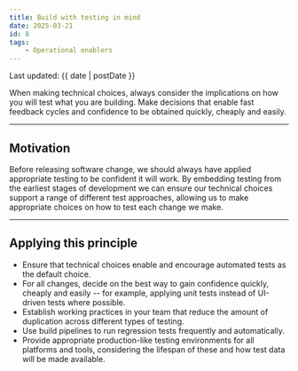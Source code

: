 ```yaml
---
title: Build with testing in mind
date: 2025-03-21
id: 8
tags:
    - Operational enablers
---
```


<p class="govuk-body-s">
Last updated: {{ date | postDate }}
</p>

<p class="govuk-body-l">
When making technical choices, always consider the implications on how you will test what you are building. Make decisions that enable fast feedback cycles and confidence to be obtained quickly, cheaply and easily.
</p>

<hr class="govuk-section-break--l govuk-section-break--visible">

## Motivation

Before releasing software change, we should always have applied appropriate testing to be confident it will work. By embedding testing from the earliest stages of development we can ensure our technical choices support a range of different test approaches, allowing us to make appropriate choices on how to test each change we make.

<hr class="govuk-section-break--l govuk-section-break--visible">

## Applying this principle

- Ensure that technical choices enable and encourage automated tests as the default choice.
- For all changes, decide on the best way to gain confidence quickly, cheaply and easily -- for example, applying unit tests instead of UI-driven tests where possible.
- Establish working practices in your team that reduce the amount of duplication across different types of testing.
- Use build pipelines to run regression tests frequently and automatically.
- Provide appropriate production-like testing environments for all platforms and tools, considering the lifespan of these and how test data will be made available.
